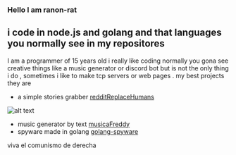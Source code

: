 ### Hello I am ranon-rat


## i code in  node.js and golang  and that languages you normally see in my repositores 
I am a programmer of 15 years old i really like coding 
normally you gona see creative things like a music generator or discord bot but
is not the only thing i do , sometimes i like to make tcp servers or web pages .
my best projects they are 
- a simple stories grabber [redditReplaceHumans](https://github.com/pythonBoy123/redditReplaceHumans)

![alt text](https://cdn.discordapp.com/attachments/744058272754958357/761107566406270986/reddit.png)

- music generator by text [musicaFreddy](https://github.com/pythonBoy123/musicaFreddy)
- spyware made in golang  [golang-spyware](https://github.com/ranon-rat/golang-spyware)





viva el comunismo de derecha
